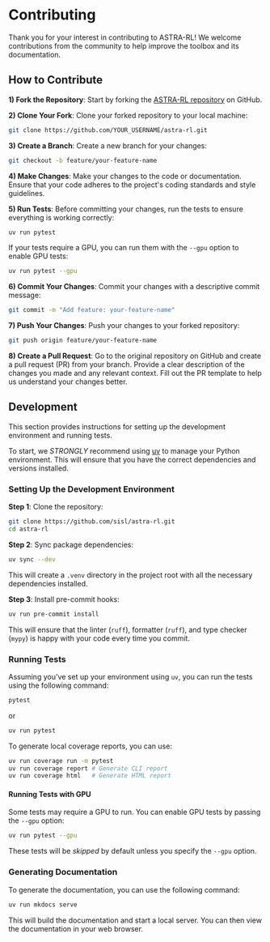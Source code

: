 # Contributing

Thank you for your interest in contributing to ASTRA-RL! We welcome contributions from the community to help improve the toolbox and its documentation.

## How to Contribute

**1) Fork the Repository**: Start by forking the [ASTRA-RL repository](https://github.com/sisl/astra-rl) on GitHub.

**2) Clone Your Fork**: Clone your forked repository to your local machine:
```bash
git clone https://github.com/YOUR_USERNAME/astra-rl.git
```

**3) Create a Branch**: Create a new branch for your changes:
```bash
git checkout -b feature/your-feature-name
```

**4) Make Changes**: Make your changes to the code or documentation. Ensure that your code adheres to the project's coding standards and style guidelines.

**5) Run Tests**: Before committing your changes, run the tests to ensure everything is working correctly:
```bash
uv run pytest
```

If your tests require a GPU, you can run them with the `--gpu` option to enable GPU tests:
```bash
uv run pytest --gpu
```

**6) Commit Your Changes**: Commit your changes with a descriptive commit message:
```bash
git commit -m "Add feature: your-feature-name"
```

**7) Push Your Changes**: Push your changes to your forked repository:
```bash
git push origin feature/your-feature-name
```

**8) Create a Pull Request**: Go to the original repository on GitHub and create a pull request (PR) from your branch. Provide a clear description of the changes you made and any relevant context. Fill out the PR template to help us understand your changes better.

## Development

This section provides instructions for setting up the development environment and running tests.

To start, we _STRONGLY_ recommend using [uv](https://docs.astral.sh/uv/) to manage your Python environment. This will ensure that you have the correct dependencies and versions installed.

### Setting Up the Development Environment

**Step 1**: Clone the repository:

```bash
git clone https://github.com/sisl/astra-rl.git
cd astra-rl
```

**Step 2**: Sync package dependencies:

```bash
uv sync --dev
```

This will create a `.venv` directory in the project root with all the necessary dependencies installed.

**Step 3**: Install pre-commit hooks:

```bash
uv run pre-commit install
```

This will ensure that the linter (`ruff`), formatter (`ruff`), and type checker (`mypy`) is happy with your code every time you commit.
   
### Running Tests

Assuming you've set up your environment using `uv`, you can run the tests using the following command:

```bash
pytest
```

or 

```bash
uv run pytest
```

To generate local coverage reports, you can use:

```bash
uv run coverage run -m pytest
uv run coverage report # Generate CLI report
uv run coverage html   # Generate HTML report
```

#### Running Tests with GPU

Some tests may require a GPU to run. You can enable GPU tests by passing the `--gpu` option:

```bash
uv run pytest --gpu
```

These tests will be _skipped_ by default unless you specify the `--gpu` option.

### Generating Documentation

To generate the documentation, you can use the following command:

```bash
uv run mkdocs serve
```

This will build the documentation and start a local server. You can then view the documentation in your web browser.
